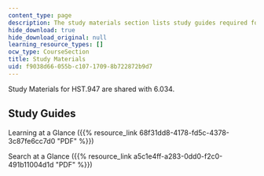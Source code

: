 ```yaml
---
content_type: page
description: The study materials section lists study guides required for the course.
hide_download: true
hide_download_original: null
learning_resource_types: []
ocw_type: CourseSection
title: Study Materials
uid: f9038d66-055b-c107-1709-8b722872b9d7
---
```


Study Materials for HST.947 are shared with 6.034.

Study Guides
------------

Learning at a Glance ({{% resource_link 68f31dd8-4178-fd5c-4378-3c87fe6cc7d0 "PDF" %}})

Search at a Glance ({{% resource_link a5c1e4ff-a283-0dd0-f2c0-491b11004d1d "PDF" %}})